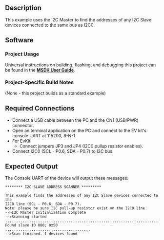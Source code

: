 ## Description
This example uses the I2C Master to find the addresses of any I2C Slave devices connected to the same bus as I2C0.


## Software

### Project Usage

Universal instructions on building, flashing, and debugging this project can be found in the **[MSDK User Guide](https://analog-devices-msdk.github.io/msdk/USERGUIDE/)**.

### Project-Specific Build Notes

(None - this project builds as a standard example)

## Required Connections

-   Connect a USB cable between the PC and the CN1 (USB/PWR) connector.
-   Open an terminal application on the PC and connect to the EV kit's console UART at 115200, 8-N-1.
-   For EvKit
     -   Connect jumpers JP3 and JP4 (I2C0 pullup resistor enables).
-   Connect I2C0 (SCL - P0.6, SDA - P0.7) to I2C bus.

## Expected Output

The Console UART of the device will output these messages:

```
******** I2C SLAVE ADDRESS SCANNER *********

This example finds the addresses of any I2C Slave devices connected to the 
I2C0 line (SCL - P0.6, SDA - P0.7). 
Note: please be sure I2C pull-up resistor exist on the I2C0 line.
-->I2C Master Initialization Complete
-->Scanning started
.........................................................................
Found slave ID 080; 0x50
.......................................
-->Scan finished. 1 devices found
```
